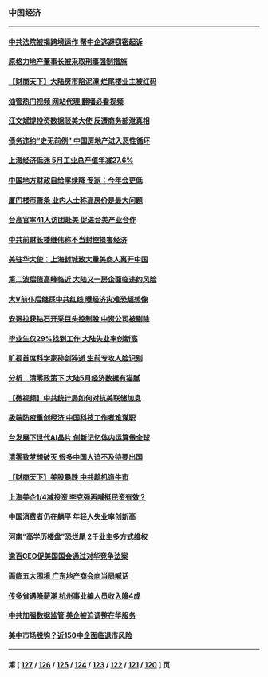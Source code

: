 ### 中国经济
---
#### [中共法院被揭跨境运作 帮中企逃避窃密起诉](../../pages/ncid283/n13761140.md?06190045) 
#### [原格力地产董事长被采取刑事强制措施](../../pages/ncid283/n13762065.md?06190045) 
#### [【财商天下】大陆房市陷泥潭 烂尾楼业主被红码](../../pages/ncid283/n13761890.md?06190045) 
#### [油管热门视频 网站代理 翻墙必看视频](http://209.222.30.114:81/youtube.html?06190045)
#### [汪文斌提投资数据驳美大使 反遭商务部泄真相](../../pages/ncid283/n13761701.md?06190045) 
#### [债务违约“史无前例” 中国房地产进入恶性循环](../../pages/ncid283/n13761873.md?06190045) 
#### [上海经济低迷 5月工业总产值年减27.6%](../../pages/ncid283/n13761704.md?06190045) 
#### [中国地方财政自给率续降 专家：今年会更低](../../pages/ncid283/n13761613.md?06190045) 
#### [厦门楼市萧条 业内人士称高房价是最大问题](../../pages/ncid283/n13761438.md?06190045) 
#### [台高官率41人访团赴美 促进台美产业合作](../../pages/ncid283/n13761432.md?06190045) 
#### [中共前财长楼继伟称不当封控损害经济](../../pages/ncid283/n13761368.md?06190045) 
#### [美驻华大使：上海封城致大量美商人离开中国](../../pages/ncid283/n13761148.md?06190045) 
#### [第二波偿债高峰临近 大陆又一房企面临违约风险](../../pages/ncid283/n13761177.md?06190045) 
#### [大V前仆后继踩中共红线 曝经济灾难恐超想像](../../pages/ncid283/n13761107.md?06190045) 
#### [安哥拉获钻石开采巨头控制股 中资公司被剔除](../../pages/ncid283/n13761101.md?06190045) 
#### [毕业生仅29%找到工作 大陆失业率创新高](../../pages/ncid283/n13761096.md?06190045) 
#### [旷视首席科学家孙剑猝逝 生前专攻人脸识别](../../pages/ncid283/n13760859.md?06190045) 
#### [分析：清零政策下 大陆5月经济数据有猫腻](../../pages/ncid283/n13761057.md?06190045) 
#### [【微视频】中共统计局如何对抗美联储加息](../../pages/ncid283/n13761018.md?06190045) 
#### [极端防疫重创经济 中国科技工作者难谋职](../../pages/ncid283/n13760865.md?06190045) 
#### [台发展下世代AI晶片 创新记忆体内运算傲全球](../../pages/ncid283/n13760899.md?06190045) 
#### [清零致梦想破灭 很多中国人迫不及待要出国](../../pages/ncid283/n13760493.md?06190045) 
#### [【财商天下】美股暴跌 中共趁机造牛市](../../pages/ncid283/n13760341.md?06190045) 
#### [上海美企1/4减投资 李克强再喊挺民资有效？](../../pages/ncid283/n13759443.md?06190045) 
#### [中国消费者仍在躺平 年轻人失业率创新高](../../pages/ncid283/n13760313.md?06190045) 
#### [河南“高学历楼盘”恐烂尾 2千业主多方式维权](../../pages/ncid283/n13760221.md?06190045) 
#### [逾百CEO促美国国会通过对华竞争法案](../../pages/ncid283/n13760158.md?06190045) 
#### [面临五大困境 广东地产商会向当局喊话](../../pages/ncid283/n13760029.md?06190045) 
#### [传多省遇降薪潮 杭州事业编人员收入降4成](../../pages/ncid283/n13759986.md?06190045) 
#### [中共加强数据监管 美企被迫调整在华服务](../../pages/ncid283/n13759945.md?06190045) 
#### [美中市场脱钩？近150中企面临退市风险](../../pages/ncid283/n13759737.md?06190045) 

---
#### 第 [ [127](./127.md?06190045) / [126](./126.md?06190045) / [125](./125.md?06190045) / [124](./124.md?06190045) / [123](./123.md?06190045) / [122](./122.md?06190045) / [121](./121.md?06190045) / [120](./120.md?06190045) ] 页
